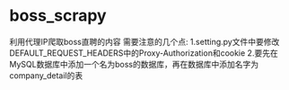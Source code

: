 # boss_scrapy
利用代理IP爬取boss直聘的内容
需要注意的几个点:
  1.setting.py文件中要修改DEFAULT_REQUEST_HEADERS中的Proxy-Authorization和cookie
  2.要先在MySQL数据库中添加一个名为boss的数据库，再在数据库中添加名字为company_detail的表
